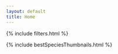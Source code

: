 ```yaml
---
layout: default
title: Home
---
```


{% include filters.html %}

{% include bestSpeciesThumbnails.html %}
